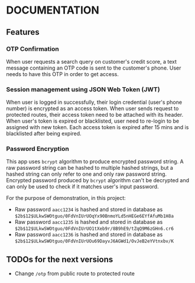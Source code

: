 # DOCUMENTATION

## Features

### OTP Confirmation

When user requests a search query on customer's credit score, a text message containing an OTP code is sent to the customer's phone. User needs to have this OTP in order to get access.

### Session management using JSON Web Token (JWT)

When user is logged in successfully, their login credential (user's phone number) is encrypted as an access token. When user sends request to protected routes, their access token need to be attached with its header. When user's token is expired or blacklisted, user need to re-login to be assigned with new token. Each access token is expired after 15 mins and is blacklisted after being expired.

### Password Encryption

This app uses `bcrypt` algorithm to produce encrypted password string. A raw password string can be hashed to multiple hashed strings, but a hashed string can only refer to one and only raw password string. Encrypted password produced by `bcrypt` algorithm can't be decrypted and can only be used to check if it matches user's input password.

For the purpose of demonstration, in this project:

- Raw password `aacc1234` is hashed and stored in database as `$2b$12$ULkwSWOtguo/0FdVnIUrUOqYx90BnmoYLd5nHEGe6EYfAfuMb1H8a`
- Raw password `aacc1235` is hashed and stored in database as `$2b$12$ULkwSWOtguo/0FdVnIUrUO1tXeb9r/8B9hE9/tZqQ9M6zGHn6.cr6`
- Raw password `aacc1236` is hashed and stored in database as `$2b$12$ULkwSWOtguo/0FdVnIUrUOu69DayvJ6AGWd1/OvJeB2eYVtnxbv/K`

## TODOs for the next versions

- Change `/otp` from public route to protected route
